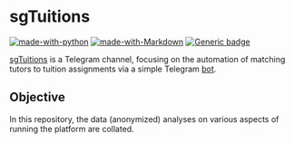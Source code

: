 # sgTuitions

[![made-with-python](https://img.shields.io/badge/Made%20with-Python-blue.svg)](https://www.python.org/)
[![made-with-Markdown](https://img.shields.io/badge/Made%20with-Markdown-1f425f.svg)](http://commonmark.org)
[![Generic badge](https://img.shields.io/badge/STATUS-COMPLETED-<COLOR>.svg)](https://shields.io/)

[sgTuitions](https://t.me/sgtuitions) is a Telegram channel, focusing on the automation of matching tutors to tuition assignments via a simple Telegram [bot](https://t.me/sgtuitionsbot).

## Objective
In this repository, the data (anonymized) analyses on various aspects of running the platform are collated.
